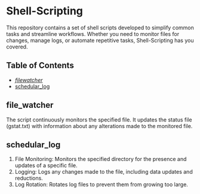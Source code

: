 # Shell-Scripting 

This repository contains a set of shell scripts developed to simplify common tasks and streamline workflows. Whether you need to monitor files for changes, manage logs, or automate repetitive tasks, Shell-Scripting has you covered.

## Table of Contents

- [_filewatcher_](#file_watcher)
- [schedular_log](#schedular_log)

## file_watcher
The script continuously monitors the specified file. It updates the status file (gstat.txt) with information about any alterations made to the monitored file.

## schedular_log
1. File Monitoring: Monitors the specified directory for the presence and updates of a specific file.
2. Logging: Logs any changes made to the file, including data updates and reductions.
3. Log Rotation: Rotates log files to prevent them from growing too large.
